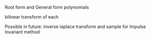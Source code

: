 


Root form and General form polynomials

bilinear transform of each

Possible in future: inverse laplace transform and sample for Impulse Invariant method

